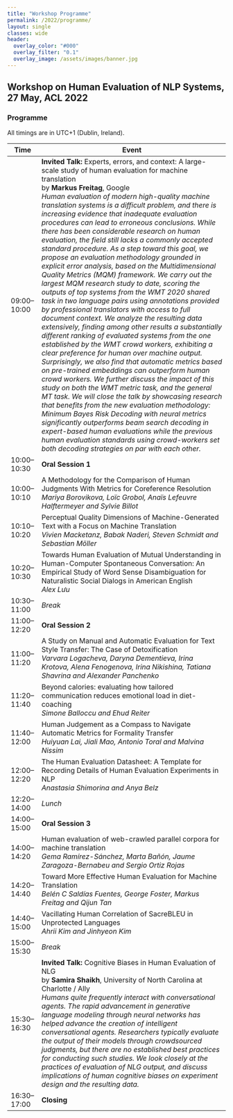 ```yaml
---
title: "Workshop Programme"
permalink: /2022/programme/
layout: single
classes: wide
header:
  overlay_color: "#000"
  overlay_filter: "0.1"
  overlay_image: /assets/images/banner.jpg
---
```


## Workshop on Human Evaluation of NLP Systems, 27 May, ACL 2022

### Programme
All timings are in UTC+1 (Dublin, Ireland).

| Time          | Event                                |
| ------------- | ------------------------------------ |
| 09:00–10:00 | **Invited Talk:** Experts, errors, and context: A large-scale study of human evaluation for machine translation<br>by **Markus Freitag**, Google<br><em>Human evaluation of modern high-quality machine translation systems is a difficult problem, and there is increasing evidence that inadequate evaluation procedures can lead to erroneous conclusions. While there has been considerable research on human evaluation, the field still lacks a commonly accepted standard procedure. As a step toward this goal, we propose an evaluation methodology grounded in explicit error analysis, based on the Multidimensional Quality Metrics (MQM) framework. We carry out the largest MQM research study to date, scoring the outputs of top systems from the WMT 2020 shared task in two language pairs using annotations provided by professional translators with access to full document context. We analyze the resulting data extensively, finding among other results a substantially different ranking of evaluated systems from the one established by the WMT crowd workers, exhibiting a clear preference for human over machine output. Surprisingly, we also find that automatic metrics based on pre-trained embeddings can outperform human crowd workers. We further discuss the impact of this study on both the WMT metric task, and the general MT task. We will close the talk by showcasing research that benefits from the new evaluation methodology: Minimum Bayes Risk Decoding with neural metrics significantly outperforms beam search decoding in expert-based human evaluations while the previous human evaluation standards using crowd-workers set both decoding strategies on par with each other.</em><br> |
| 10:00–10:30 | **Oral Session 1** |
| 10:00–10:10 | A Methodology for the Comparison of Human Judgments With Metrics for Coreference Resolution <br> *Mariya Borovikova, Loı̈c Grobol, Anaı̈s Lefeuvre Halftermeyer and Sylvie Billot* |
| 10:10–10:20 | Perceptual Quality Dimensions of Machine-Generated Text with a Focus on Machine Translation <br> *Vivien Macketanz, Babak Naderi, Steven Schmidt and Sebastian Möller* |
| 10:20–10:30 | Towards Human Evaluation of Mutual Understanding in Human-Computer Spontaneous Conversation: An Empirical Study of Word Sense Disambiguation for Naturalistic Social Dialogs in American English <br> *Alex Lưu*  |
| 10:30–11:00 | *Break*                              |
| 11:00–12:20 | **Oral Session 2** |
| 11:00–11:20 | A Study on Manual and Automatic Evaluation for Text Style Transfer: The Case of Detoxification <br> *Varvara Logacheva, Daryna Dementieva, Irina Krotova, Alena Fenogenova, Irina Nikishina, Tatiana Shavrina and Alexander Panchenko*    |
| 11:20–11:40 | Beyond calories: evaluating how tailored communication reduces emotional load in diet-coaching <br> *Simone Balloccu and Ehud Reiter*   |
| 11:40–12:00 | Human Judgement as a Compass to Navigate Automatic Metrics for Formality Transfer <br> *Huiyuan Lai, Jiali Mao, Antonio Toral and Malvina Nissim*    |
| 12:00–12:20 | The Human Evaluation Datasheet: A Template for Recording Details of Human Evaluation Experiments in NLP <br> *Anastasia Shimorina and Anya Belz*   |
| 12:20–14:00 | *Lunch*                              |
| 14:00–15:00 | **Oral Session 3**|
| 14:00–14:20 | Human evaluation of web-crawled parallel corpora for machine translation <br> *Gema Ramírez-Sánchez, Marta Bañón, Jaume Zaragoza-Bernabeu and Sergio Ortiz Rojas*  |
| 14:20–14:40 | Toward More Effective Human Evaluation for Machine Translation <br> *Belén C Saldías Fuentes, George Foster, Markus Freitag and Qijun Tan*   |
| 14:40–15:00 | Vacillating Human Correlation of SacreBLEU in Unprotected Languages <br> *Ahrii Kim and Jinhyeon Kim*  |
| 15:00–15:30 | *Break*                              |
| 15:30–16:30 | **Invited Talk:** Cognitive Biases in Human Evaluation of NLG <br>by **Samira Shaikh**, University of North Carolina at Charlotte / Ally<br><em>Humans quite frequently interact with conversational agents.  The rapid advancement in generative language modeling through neural networks has helped advance the creation of intelligent conversational agents. Researchers typically evaluate the output of their models through crowdsourced judgments, but there are no established best practices for conducting such studies. We look closely at the practices of evaluation of NLG output, and discuss implications of human cognitive biases on experiment design and the resulting data.</em><br>  |
| 16:30–17:00 | **Closing**                            |

